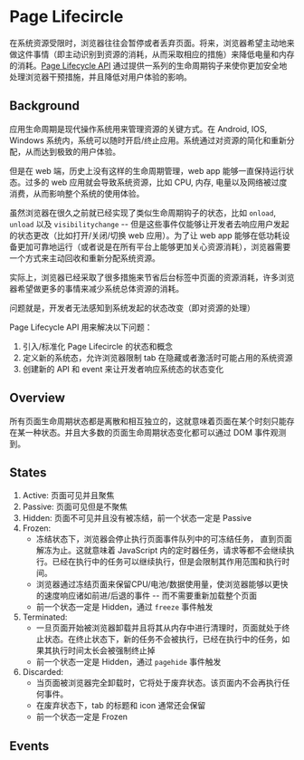 # Page Lifecircle

在系统资源受限时，浏览器往往会暂停或者丢弃页面。将来，浏览器希望主动地来做这件事情（即主动识别到资源的消耗，从而采取相应的措施）来降低电量和内存的消耗。[Page Lifecycle API](https://wicg.github.io/page-lifecycle/) 通过提供一系列的生命周期钩子来使你更加安全地处理浏览器干预措施，并且降低对用户体验的影响。

## Background

应用生命周期是现代操作系统用来管理资源的关键方式。在 Android, IOS, Windows 系统内，系统可以随时开启/终止应用。系统通过对资源的简化和重新分配，从而达到极致的用户体验。

但是在 web 端，历史上没有这样的生命周期管理，web app 能够一直保持运行状态。过多的 web 应用就会导致系统资源，比如 CPU, 内存, 电量以及网络被过度消费，从而影响整个系统的使用体验。

虽然浏览器在很久之前就已经实现了类似生命周期钩子的状态，比如 `onload`, `unload` 以及 `visibilitychange` -- 但是这些事件仅能够让开发者去响应用户发起的状态更改（比如打开/关闭/切换 web 应用）。为了让 web app 能够在低功耗设备更加可靠地运行（或者说是在所有平台上能够更加关心资源消耗），浏览器需要一个方式来主动回收和重新分配系统资源。

实际上，浏览器已经采取了很多措施来节省后台标签中页面的资源消耗，许多浏览器希望做更多的事情来减少系统总体资源的消耗。

问题就是，开发者无法感知到系统发起的状态改变（即对资源的处理）

Page Lifecycle API 用来解决以下问题：

1. 引入/标准化 Page Lifecircle 的状态和概念
2. 定义新的系统态，允许浏览器限制 tab 在隐藏或者激活时可能占用的系统资源
3. 创建新的 API 和 event 来让开发者响应系统态的状态变化

## Overview

所有页面生命周期状态都是离散和相互独立的，这就意味着页面在某个时刻只能存在某一种状态。并且大多数的页面生命周期状态变化都可以通过 DOM 事件观测到。

## States

1. Active: 页面可见并且聚焦
2. Passive: 页面可见但是不聚焦
3. Hidden: 页面不可见并且没有被冻结，前一个状态一定是 Passive
4. Frozen: 
   - 冻结状态下，浏览器会停止执行页面事件队列中的可冻结任务， 直到页面解冻为止。这就意味着 JavaScript 内的定时器任务，请求等都不会继续执行。已经在执行中的任务可以继续执行，但是会限制其作用范围和执行时间。
   - 浏览器通过冻结页面来保留CPU/电池/数据使用量，使浏览器能够以更快的速度响应诸如前进/后退的事件 -- 而不需要重新加载整个页面
   - 前一个状态一定是 Hidden，通过 `freeze` 事件触发
5. Terminated: 
   - 一旦页面开始被浏览器卸载并且将其从内存中进行清理时，页面就处于终止状态。在终止状态下，新的任务不会被执行，已经在执行中的任务，如果其执行时间太长会被强制终止掉
   - 前一个状态一定是 Hidden，通过 `pagehide` 事件触发
6. Discarded: 
   - 当页面被浏览器完全卸载时，它将处于废弃状态。该页面内不会再执行任何事件。
   - 在废弃状态下，tab 的标题和 icon 通常还会保留
   - 前一个状态一定是 Frozen

## Events

